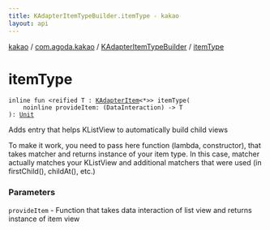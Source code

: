 ```yaml
---
title: KAdapterItemTypeBuilder.itemType - kakao
layout: api
---
```


<div class='api-docs-breadcrumbs'><a href="../../index.html">kakao</a> / <a href="../index.html">com.agoda.kakao</a> / <a href="index.html">KAdapterItemTypeBuilder</a> / <a href=".">itemType</a></div>

# itemType

<div class="signature"><code><span class="keyword">inline</span> <span class="keyword">fun </span><span class="symbol">&lt;</span><span class="keyword">reified</span>&nbsp;<span class="identifier">T</span>&nbsp;<span class="symbol">:</span>&nbsp;<a href="../-k-adapter-item/index.html"><span class="identifier">KAdapterItem</span></a><span class="symbol">&lt;</span><span class="identifier">*</span><span class="symbol">&gt;</span><span class="symbol">&gt;</span> <span class="identifier">itemType</span><span class="symbol">(</span><br/>&nbsp;&nbsp;&nbsp;&nbsp;<span class="keyword">noinline</span> <span class="parameterName" id="com.agoda.kakao.KAdapterItemTypeBuilder$itemType(kotlin.Function1((android.support.test.espresso.DataInteraction, com.agoda.kakao.KAdapterItemTypeBuilder.itemType.T)))/provideItem">provideItem</span><span class="symbol">:</span>&nbsp;<span class="symbol">(</span><span class="identifier">DataInteraction</span><span class="symbol">)</span>&nbsp;<span class="symbol">-&gt;</span>&nbsp;<span class="identifier">T</span><br/><span class="symbol">)</span><span class="symbol">: </span><a href="https://kotlinlang.org/api/latest/jvm/stdlib/kotlin/-unit/index.html"><span class="identifier">Unit</span></a></code></div>

Adds entry that helps KListView to automatically build child views

To make it work, you need to pass here function (lambda, constructor), that takes matcher and returns
instance of your item type. In this case, matcher actually matches your KListView and additional
matchers that were used (in firstChild(), childAt(), etc.)

### Parameters

<code>provideItem</code> - Function that takes data interaction of list view and returns instance of item view